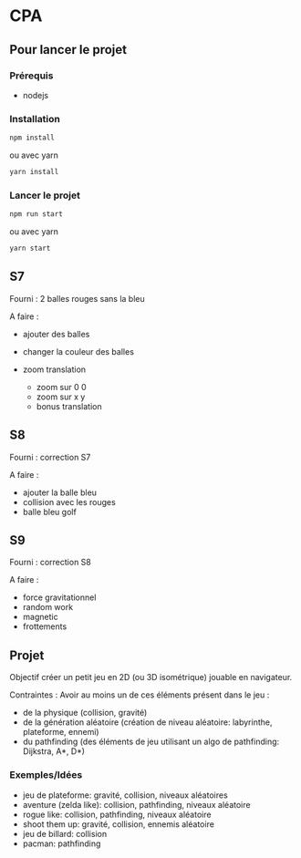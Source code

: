 # CPA

## Pour lancer le projet

### Prérequis

- nodejs

### Installation

```bash
npm install
```

ou avec yarn

```bash
yarn install
```


### Lancer le projet

```bash
npm run start
```

ou avec yarn

```bash
yarn start
```

## S7

Fourni : 2 balles rouges sans la bleu

A faire :

- ajouter des balles
- changer la couleur des balles
- zoom translation

  - zoom sur 0 0
  - zoom sur x y
  - bonus translation

## S8

Fourni : correction S7

A faire :

- ajouter la balle bleu
- collision avec les rouges
- balle bleu golf

## S9

Fourni : correction S8

A faire :

- force gravitationnel
- random work
- magnetic
- frottements


## Projet

Objectif créer un petit jeu en 2D (ou 3D isométrique) jouable en navigateur.

Contraintes :
Avoir au moins un de ces éléments présent dans le jeu :
- de la physique (collision, gravité)
- de la génération aléatoire (création de niveau aléatoire: labyrinthe, plateforme, ennemi)
- du pathfinding (des éléments de jeu utilisant un algo de pathfinding: Dijkstra, A*, D*)

### Exemples/Idées
- jeu de plateforme: gravité, collision, niveaux aléatoires
- aventure (zelda like): collision, pathfinding, niveaux aléatoire
- rogue like: collision, pathfinding, niveaux aléatoire
- shoot them up: gravité, collision, ennemis aléatoire
- jeu de billard: collision
- pacman: pathfinding
